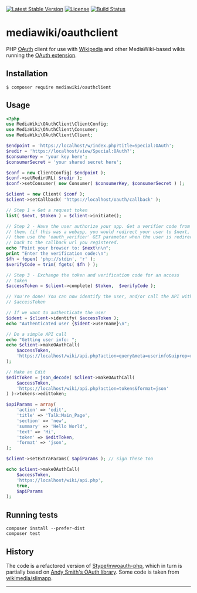 [![Latest Stable Version]](https://packagist.org/packages/mediawiki/oauthclient)
[![License]](https://github.com/wikimedia/mediawiki-oauthclient-php/blob/master/COPYING)
[![Build Status]](https://travis-ci.org/wikimedia/mediawiki-oauthclient-php)

mediawiki/oauthclient
=====================

PHP [OAuth][] client for use with [Wikipedia][] and other MediaWiki-based
wikis running the [OAuth extension][].


Installation
------------

    $ composer require mediawiki/oauthclient


Usage
-----

```php
<?php
use MediaWiki\OAuthClient\ClientConfig;
use MediaWiki\OAuthClient\Consumer;
use MediaWiki\OAuthClient\Client;

$endpoint = 'https://localhost/w/index.php?title=Special:OAuth';
$redir = 'https://localhost/view/Special:OAuth?';
$consumerKey = 'your key here';
$consumerSecret = 'your shared secret here';

$conf = new ClientConfig( $endpoint );
$conf->setRedirURL( $redir );
$conf->setConsumer( new Consumer( $consumerKey, $consumerSecret ) );

$client = new Client( $conf );
$client->setCallback( 'https://localhost/oauth/callback' );

// Step 1 = Get a request token
list( $next, $token ) = $client->initiate();

// Step 2 - Have the user authorize your app. Get a verifier code from
// them. (if this was a webapp, you would redirect your user to $next,
// then use the 'oauth_verifier' GET parameter when the user is redirected
// back to the callback url you registered.
echo "Point your browser to: $next\n\n";
print "Enter the verification code:\n";
$fh = fopen( 'php://stdin', 'r' );
$verifyCode = trim( fgets( $fh ) );

// Step 3 - Exchange the token and verification code for an access
// token
$accessToken = $client->complete( $token,  $verifyCode );

// You're done! You can now identify the user, and/or call the API with
// $accessToken

// If we want to authenticate the user
$ident = $client->identify( $accessToken );
echo "Authenticated user {$ident->username}\n";

// Do a simple API call
echo "Getting user info: ";
echo $client->makeOAuthCall(
    $accessToken,
    'https://localhost/wiki/api.php?action=query&meta=userinfo&uiprop=rights&format=json'
);

// Make an Edit
$editToken = json_decode( $client->makeOAuthCall(
    $accessToken,
    'https://localhost/wiki/api.php?action=tokens&format=json'
) )->tokens->edittoken;

$apiParams = array(
    'action' => 'edit',
    'title' => 'Talk:Main_Page',
    'section' => 'new',
    'summary' => 'Hello World',
    'text' => 'Hi',
    'token' => $editToken,
    'format' => 'json',
);

$client->setExtraParams( $apiParams ); // sign these too

echo $client->makeOAuthCall(
    $accessToken,
    'https://localhost/wiki/api.php',
    true,
    $apiParams
);
```


Running tests
-------------

    composer install --prefer-dist
    composer test


History
-------
The code is a refactored version of [Stype/mwoauth-php][], which in turn is
partially based on [Andy Smith's OAuth library][]. Some code is taken from
[wikimedia/slimapp][].


---
[OAuth]: https://en.wikipedia.org/wiki/OAuth
[Wikipedia]: https://www.wikipedia.org
[OAuth extension]: https://www.mediawiki.org/wiki/Extension:OAuth
[Stype/mwoauth-php]: https://github.com/Stype/mwoauth-php
[Andy Smith's OAuth library]: https://code.google.com/p/oauth/
[wikimedia/slimapp]: https://github.com/wikimedia/wikimedia-slimapp
[Latest Stable Version]: https://img.shields.io/packagist/v/mediawiki/oauthclient.svg?style=flat
[License]: https://img.shields.io/packagist/l/mediawiki/oauthclient.svg?style=flat
[Build Status]: https://img.shields.io/travis/wikimedia/mediawiki-oauthclient-php.svg?style=flat
